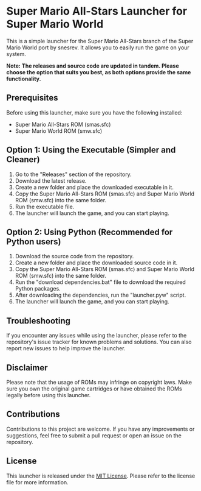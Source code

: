 # Super Mario All-Stars Launcher for Super Mario World

This is a simple launcher for the Super Mario All-Stars branch of the Super Mario World port by snesrev. It allows you to easily run the game on your system. 

**Note: The releases and source code are updated in tandem. Please choose the option that suits you best, as both options provide the same functionality.**

## Prerequisites

Before using this launcher, make sure you have the following installed:

- Super Mario All-Stars ROM (smas.sfc)
- Super Mario World ROM (smw.sfc)

## Option 1: Using the Executable (Simpler and Cleaner)

1. Go to the "Releases" section of the repository.
2. Download the latest release.
3. Create a new folder and place the downloaded executable in it.
4. Copy the Super Mario All-Stars ROM (smas.sfc) and Super Mario World ROM (smw.sfc) into the same folder.
5. Run the executable file.
6. The launcher will launch the game, and you can start playing.

## Option 2: Using Python (Recommended for Python users)

1. Download the source code from the repository.
2. Create a new folder and place the downloaded source code in it.
3. Copy the Super Mario All-Stars ROM (smas.sfc) and Super Mario World ROM (smw.sfc) into the same folder.
4. Run the "download dependencies.bat" file to download the required Python packages.
5. After downloading the dependencies, run the "launcher.pyw" script.
6. The launcher will launch the game, and you can start playing.

## Troubleshooting

If you encounter any issues while using the launcher, please refer to the repository's issue tracker for known problems and solutions. You can also report new issues to help improve the launcher.

## Disclaimer

Please note that the usage of ROMs may infringe on copyright laws. Make sure you own the original game cartridges or have obtained the ROMs legally before using this launcher.

## Contributions

Contributions to this project are welcome. If you have any improvements or suggestions, feel free to submit a pull request or open an issue on the repository.

## License

This launcher is released under the [MIT License](LICENSE). Please refer to the license file for more information.
